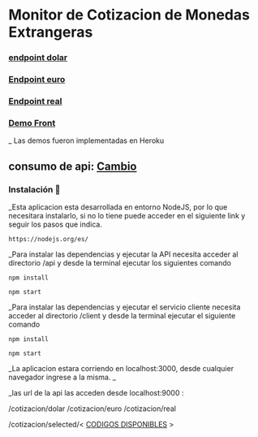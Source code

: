 # Monitor de Cotizacion de Monedas Extrangeras

### [endpoint dolar](https://exchange-server-app.herokuapp.com/cotizacion/dolar)
### [Endpoint euro](https://exchange-server-app.herokuapp.com/cotizacion/euro)
### [Endpoint real](https://exchange-server-app.herokuapp.com/cotizacion/real)
### [Demo Front](https://get-quote-app.herokuapp.com/)

_ Las demos fueron implementadas en Heroku

## consumo de api: [Cambio](https://cambio.today/api/quotes/full)

### Instalación 🔧
_Esta aplicacion esta desarrollada en entorno NodeJS, por lo que necesitara instalarlo, si no lo tiene puede acceder en el siguiente link y seguir los pasos que indica.

```
https://nodejs.org/es/
```

_Para instalar las dependencias y ejecutar la API necesita acceder al directorio /api y desde la terminal ejecutar los siguientes comando
```
npm install

npm start
```

_Para instalar las dependencias y ejecutar el servicio cliente necesita acceder al directorio /client y desde la terminal ejecutar el siguiente comando

```
npm install

npm start
```
_La aplicacion estara corriendo en localhost:3000, desde cualquier navegador ingrese a la misma. _

_las url de la api las acceden desde localhost:9000 :

/cotizacion/dolar
/cotizacion/euro
/cotizacion/real 

/cotizacion/selected/\< [CODIGOS DISPONIBLES](https://cambio.today/api/currencies/list) \>


